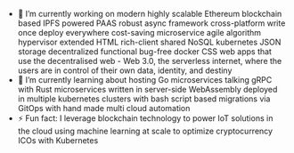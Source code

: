 - 🔭 I’m currently working on modern highly scalable Ethereum blockchain based IPFS powered PAAS robust async framework cross-platform write once deploy everywhere cost-saving microservice agile algorithm hypervisor extended HTML rich-client shared NoSQL kubernetes JSON storage decentralized functional bug-free docker CSS web apps that use the decentralised web - Web 3.0, the serverless internet, where the users are in control of their own data, identity, and destiny
- 🌱 I’m currently learning about hosting Go microservices talking gRPC with Rust microservices written in server-side WebAssembly deployed in multiple kubernetes clusters with bash script based migrations via GitOps with hand made multi cloud automation
- ⚡ Fun fact: I leverage blockchain technology to power IoT solutions in the cloud using machine learning at scale to optimize cryptocurrency ICOs with Kubernetes
